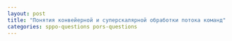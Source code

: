 ```yaml
---
layout: post
title: "Понятия конвейерной и суперскалярной обработки потока команд"
categories: sppo-questions pors-questions
---
```

